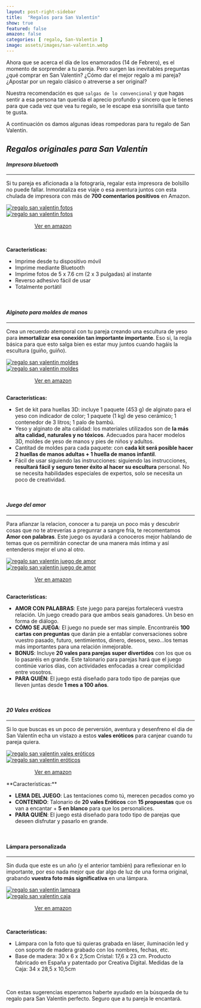 ```yaml
---
layout: post-right-sidebar
title:  "Regalos para San Valentín"
show: true
featured: false
amazon: false
categories: [ regalo, San-Valentin ]
image: assets/images/san-valentin.webp
---
```

Ahora que se acerca el día de los enamorados (14 de Febrero), es el momento de sorprender a tu pareja. Pero surgen las inevitables preguntas ¿qué comprar en San Valentín? ¿Cómo dar el mejor regalo a mi pareja? ¿Apostar por un regalo clásico o atreverse a ser original?

Nuestra recomendación es que `salgas de lo convencional` y que hagas sentir a esa persona tan querida el aprecio profundo y sincero que le tienes para que cada vez que vea tu regalo, se le escape esa sonrisilla que tanto te gusta.

A continuación os damos algunas ideas rompedoras para tu regalo de San Valentín.

## _Regalos originales para San Valentín_


#### _Impresora bluetooth_
<hr>

Si tu pareja es aficionada a la fotograría, regalar esta impresora de bolsillo no puede fallar. Inmorataliza ese viaje o esa aventura juntos con esta chulada de impresora con más de **700 comentarios positivos** en Amazon.

<div class="row">
	<div class="col-6">
		<a href="https://amzn.to/3td6U7N" target="_blank" rel="noopener noreferrer">
			<img src="https://images-na.ssl-images-amazon.com/images/I/910bPoJCwKL._AC_SL1500_.jpg" alt="regalo san valentin fotos" loading="lazy">
		</a>
	</div>
	<div class="col-6">
		<a href="https://amzn.to/3td6U7N" target="_blank" rel="noopener noreferrer">
			<img src="https://images-na.ssl-images-amazon.com/images/I/91cgCTsdqxL._AC_SL1500_.jpg" alt="regalo san valentin fotos" loading="lazy">
		</a>
	</div>
	<div style="margin: auto; padding: 15px; width: 70%;">
		<a class="btn btn-primary btn-block amazon-btn" href="https://amzn.to/3td6U7N" target="_blank" rel="noopener noreferrer">
			<i class="fa fa-shopping-cart amazon-cart"></i>
			Ver en amazon
		</a>
	</div>
</div>
<br>

**Características:**
* Imprime desde tu dispositivo móvil
* Imprime mediante Bluetooth
* Imprime fotos de 5 x 7.6 cm (2 x 3 pulgadas) al instante
* Reverso adhesivo fácil de usar
* Totalmente portátil
<br>


#### _Alginato para moldes de manos_
<hr>

Crea un recuerdo atemporal con tu pareja creando una escultura de yeso para  **inmortalizar esa conexión tan importante importante**. Eso si, la regla básica para que esto salga bien es estar muy juntos cuando hagáis la escultura (guiño, guiño).

<div class="row">
	<div class="col-6">
		<a href="https://amzn.to/3p45b2b" target="_blank" rel="noopener noreferrer">
			<img src="https://m.media-amazon.com/images/I/611Y-wgBCoL._AC_SL1500_.jpg" alt="regalo san valentin moldes" loading="lazy">
		</a>
	</div>
	<div class="col-6">
		<a href="https://amzn.to/3p45b2b" target="_blank" rel="noopener noreferrer">
			<img src="https://m.media-amazon.com/images/I/712baqeUHNL._AC_SL1500_.jpg" alt="regalo san valentin moldes" loading="lazy">
		</a>
	</div>
	<div style="margin: auto; padding: 15px; width: 70%;">
		<a class="btn btn-primary btn-block amazon-btn" href="https://amzn.to/3p45b2b" target="_blank" rel="noopener noreferrer">
			<i class="fa fa-shopping-cart amazon-cart"></i>
			Ver en amazon
		</a>
	</div>
</div>

**Características:**
* Set de kit para huellas 3D: incluye 1 paquete (453 g) de alginato para el yeso con indicador de color; 1 paquete (1 kg) de yeso cerámico; 1 contenedor de 3 litros; 1 palo de bambú.
* Yeso y alginato de alta calidad: los materiales utilizados son de **la más alta calidad, naturales y no tóxicos**. Adecuados para hacer  modelos 3D, moldes de yeso de manos y pies de niños y adultos.
* Cantitad de moldes para cada paquete: con **cada kit será posible hacer 2 huellas de manos adultas + 1 huella de manos infantil**.
* Fácil de usar siguiendo las instrucciones: siguiendo las instrucciones, **resultará fácil y seguro tener éxito al hacer su escultura** personal. No se necesita habilidades especiales de expertos, solo se necesita un poco de creatividad.
<br>


#### _Juego del amor_
<hr>

Para afianzar la relacion, conocer a tu pareja un poco más y descubrir cosas que no te atreverías a pregunrar a sangre fría, te recomentamos **Amor con palabras**. Este juego os ayudará a conoceros mejor hablando de temas que os permitirán conectar de una manera más í­ntima y así entenderos mejor el uno al otro.

<div class="row">
	<div class="col-6">
		<a href="https://amzn.to/2Ky4zTF" target="_blank" rel="noopener noreferrer">
			<img src="https://images-na.ssl-images-amazon.com/images/I/71g7c0nWDDL._AC_SL1500_.jpg" alt="regalo san valentin juego de amor" loading="lazy">
		</a>
	</div>
	<div class="col-6">
		<a href="https://amzn.to/2Ky4zTF" target="_blank" rel="noopener noreferrer">
			<img src="https://images-na.ssl-images-amazon.com/images/I/81fMPygdlZL._AC_SL1500_.jpg" alt="regalo san valentin juego de amor" loading="lazy">
		</a>
	</div>
	<div style="margin: auto; padding: 15px; width: 70%;">
		<a class="btn btn-primary btn-block amazon-btn" href="https://amzn.to/2Ky4zTF" target="_blank" rel="noopener noreferrer">
			<i class="fa fa-shopping-cart amazon-cart"></i>
			Ver en amazon
		</a>
	</div>
</div>

**Características:**

* **AMOR CON PALABRAS**: Este juego para parejas fortalecerá vuestra relación. Un juego creado para que ambos seais ganadores. Un beso en forma de diálogo.
* **CÓMO SE JUEGA**: El juego no puede ser mas simple. Encontraréis **100 cartas con preguntas** que darán pie a entablar conversaciones sobre vuestro pasado, futuro, sentimientos, dinero, deseos, sexo...los temas más importantes para una relación inmejorable.
* **BONUS**: Incluye **20 vales para parejas super divertidos** con los que os lo pasaréis en grande. Este talonario para parejas hará que el juego continúe varios días, con actividades enfocadas a crear complicidad entre vosotros.
* **PARA QUIÉN**: El juego está diseñado para todo tipo de parejas que lleven juntas desde **1 mes a 100 años**.
<br>


#### _20 Vales eróticos_
<hr>

Si lo que buscas es un poco de perversión, aventura y desenfreno el dia de San Valentín echa un vistazo a estos **vales eróticos** para canjear cuando tu pareja quiera.

<div class="row">
	<div class="col-6">
		<a href="https://amzn.to/2XYZQ0k" target="_blank" rel="noopener noreferrer">
			<img src="https://images-na.ssl-images-amazon.com/images/I/81KMEdbr7gL._AC_SL1500_.jpg" alt="regalo san valentin vales eróticos" loading="lazy">
		</a>
	</div>
	<div class="col-6">
		<a href="https://amzn.to/2XYZQ0k" target="_blank" rel="noopener noreferrer">
			<img src="https://images-na.ssl-images-amazon.com/images/I/81z41E5YxLL._AC_SL1500_.jpg" alt="regalo san valentin eróticos" loading="lazy">
		</a>
	</div>
	<div style="margin: auto; padding: 15px; width: 70%;">
		<a class="btn btn-primary btn-block amazon-btn" href="https://amzn.to/2XYZQ0k" target="_blank" rel="noopener noreferrer">
			<i class="fa fa-shopping-cart amazon-cart"></i>
			Ver en amazon
		</a>
	</div>
</div>
**Características:**

* **LEMA DEL JUEGO**: Las tentaciones como tú, merecen pecados como yo
* **CONTENIDO**: Talonario de **20 vales Eróticos** con **15 propuestas** que os van a encantar + **5 en blanco** para que los personalices.
* **PARA QUIÉN**: El juego está diseñado para todo tipo de parejas que deseen disfrutar y pasarlo en grande.
<br>

#### Lámpara personalizada
<hr>

Sin duda que este es un año (y el anterior también) para reflexionar en lo importante, por eso nada mejor que dar algo de luz de una forma original, grabando **vuestra foto más significativa** en una lámpara.


<div class="row">
	<div class="col-6">
		<a href="https://amzn.to/3bVA05B" target="_blank" rel="noopener noreferrer">
			<img src="https://images-na.ssl-images-amazon.com/images/I/61RC6Ud7uxL._AC_SX569_.jpg" alt="regalo san valentin lampara" loading="lazy">
		</a>
	</div>
	<div class="col-6">
		<a href="https://amzn.to/3bVA05B" target="_blank" rel="noopener noreferrer">
			<img src="https://images-na.ssl-images-amazon.com/images/I/51S-LRHzV5L._AC_SL1024_.jpg" alt="regalo san valentin caja" loading="lazy">
		</a>
	</div>
	<div style="margin: auto; padding: 15px; width: 70%;">
		<a class="btn btn-primary btn-block amazon-btn" href="https://amzn.to/3bVA05B" target="_blank" rel="noopener noreferrer">
			<i class="fa fa-shopping-cart amazon-cart"></i>
			Ver en amazon
		</a>
	</div>
</div>
<br>

**Características:**
* Lámpara con la foto que tú quieras grabada en láser, iluminación led y con soporte de madera grabado con los nombres, fechas, etc.
* Base de madera: 30 x 6 x 2,5cm Cristal: 17,6 x 23 cm. Producto fabricado en España y patentado por Creativa Digital. Medidas de la Caja: 34 x 28,5 x 10,5cm

<br>

Con estas sugerencias esperamos haberte ayudado en la búsqueda de tu regalo para San Valentín perfecto. Seguro que a tu pareja le encantará.